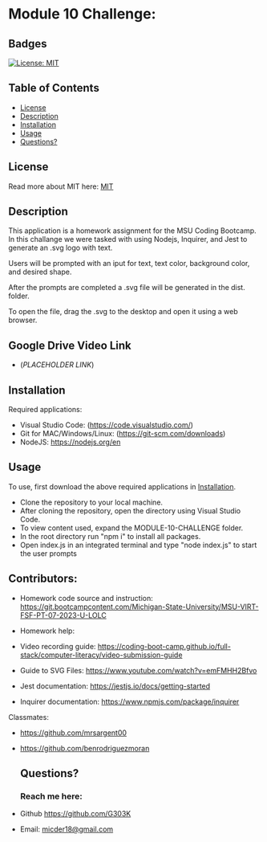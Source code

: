 # Module 10 Challenge:

## Badges

[![License: MIT](https://img.shields.io/badge/License-MIT-yellow.svg)](https://opensource.org/licenses/MIT)

## Table of Contents

- [License](#license)
- [Description](#description)
- [Installation](#installation)
- [Usage](#usage)
- [Questions?](#questions)

## License

Read more about MIT here:
[MIT](https://opensource.org/licenses/MIT)

## Description

This application is a homework assignment for the MSU Coding Bootcamp.
In this challange we were tasked with using Nodejs, Inquirer, and Jest to generate an .svg logo with text.

Users will be prompted with an iput for text, text color, background color, and desired shape.

After the prompts are completed a .svg file will be generated in the dist. folder.

To open the file, drag the .svg to the desktop and open it using a web browser. 

## Google Drive Video Link

- (*PLACEHOLDER LINK*)

## Installation

Required applications:

- Visual Studio Code: (https://code.visualstudio.com/)
- Git for MAC/Windows/Linux: (https://git-scm.com/downloads)
- NodeJS: https://nodejs.org/en

## Usage

To use, first download the above required applications in [Installation](#installation).

- Clone the repository to your local machine.
- After cloning the repository, open the directory using Visual Studio Code.
- To view content used, expand the MODULE-10-CHALLENGE folder.
- In the root directory run "npm i" to install all packages.
- Open index.js in an integrated terminal and type "node index.js" to start the user prompts

## Contributors:

- Homework code source and instruction: https://git.bootcampcontent.com/Michigan-State-University/MSU-VIRT-FSF-PT-07-2023-U-LOLC

- Homework help:

* Video recording guide: https://coding-boot-camp.github.io/full-stack/computer-literacy/video-submission-guide

* Guide to SVG Files: https://www.youtube.com/watch?v=emFMHH2Bfvo

* Jest documentation: https://jestjs.io/docs/getting-started

* Inquirer documentation: https://www.npmjs.com/package/inquirer

Classmates:

- https://github.com/mrsargent00
- https://github.com/benrodriguezmoran

  ## Questions?

  ### Reach me here:

- Github https://github.com/G303K
- Email: micder18@gmail.com
